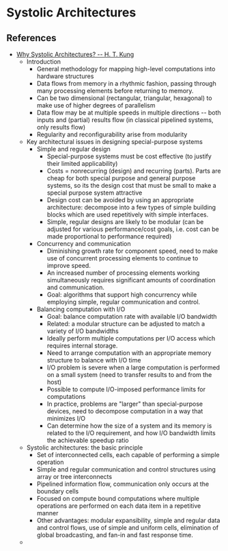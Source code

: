 # Systolic Architectures

## References
- [Why Systolic Architectures? -- H. T. Kung](http://www.eecs.harvard.edu/~htk/publication/1982-kung-why-systolic-architecture.pdf)
  - Introduction
    - General methodology for mapping high-level computations into hardware structures
    - Data flows from memory in a rhythmic fashion, passing through many
      processing elements before returning to memory.
    - Can be two dimensional (rectangular, triangular, hexagonal) to make use
      of higher degrees of parallelism
    - Data flow may be at multiple speeds in multiple directions -- both inputs
      and (partial) results flow (in classical pipelined systems, only results
      flow)
    - Regularity and reconfigurability arise from modularity
  - Key architectural issues in designing special-purpose systems
    - Simple and regular design
      - Special-purpose systems must be cost effective (to justify their limited
        applicability)
      - Costs = nonrecurring (design) and recurring (parts).  Parts are cheap for
        both special purpose and general purpose systems, so its the design cost
        that must be small to make a special purpose system attractive
      - Design cost can be avoided by using an appropriate architecture:
        decompose into a few types of simple building blocks which are used
        repetitively with simple interfaces. 
      - Simple, regular designs are likely to be modular (can be adjusted for
        various performance/cost goals, i.e. cost can be made proportional to
        performance required)
    - Concurrency and communication
      - Diminishing growth rate for component speed, need to make use of
        concurrent processing elements to continue to improve speed.
      - An increased number of processing elements working simultaneously
        requires significant amounts of coordination and communication.
      - Goal: algorithms that support high concurrency while employing simple,
        regular communication and control.
    - Balancing computation with I/O
      - Goal: balance computation rate with available I/O bandwidth
      - Related: a modular structure can be adjusted to match a
        variety of I/O bandwidths
      - Ideally perform multiple computations per I/O access which requires
        internal storage.
      - Need to arrange computation with an appropriate memory structure to
        balance with I/O time
      - I/O problem is severe when a large computation is performed on a small
        system (need to transfer results to and from the host)
      - Possible to compute I/O-imposed performance limits for computations
      - In practice, problems are "larger" than special-purpose devices, need to
        decompose computation in a way that minimizes I/O
      - Can determine how the size of a system and its memory is related to the
        I/O requirement, and how I/O bandwidth limits the achievable speedup
        ratio
  - Systolic architectures: the basic principle
    - Set of interconnected cells, each capable of performing a simple operation
    - Simple and regular communication and control structures using array or
      tree interconnects
    - Pipelined information flow, communication only occurs at the boundary
      cells
    - Focused on compute bound computations where multiple operations are
      performed on each data item in a repetitive manner
    - Other advantages: modular expansibility, simple and regular data and
      control flows, use of simple and uniform cells, elimination of global
      broadcasting, and fan-in and fast response time.
  -  

